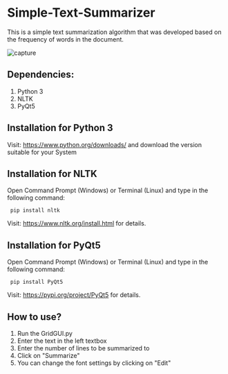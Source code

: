 # Simple-Text-Summarizer
This is a simple text summarization algorithm that was developed based on the frequency of words in the document.

![capture](https://user-images.githubusercontent.com/16799596/49380352-8156a000-f737-11e8-928a-2f29a2e2ce4d.PNG)

## Dependencies:
  1. Python 3
  2. NLTK
  3. PyQt5

## Installation for Python 3
  Visit: https://www.python.org/downloads/ and download the version suitable for your System

## Installation for NLTK
  Open Command Prompt (Windows) or Terminal (Linux) and type in the following command:

     pip install nltk

  Visit: https://www.nltk.org/install.html for details.

## Installation for PyQt5
  Open Command Prompt (Windows) or Terminal (Linux) and type in the following command:

     pip install PyQt5

  Visit: https://pypi.org/project/PyQt5 for details.


## How to use?
  1. Run the GridGUI.py
  2. Enter the text in the left textbox
  3. Enter the number of lines to be summarized to
  4. Click on "Summarize"
  4. You can change the font settings by clicking on "Edit"
